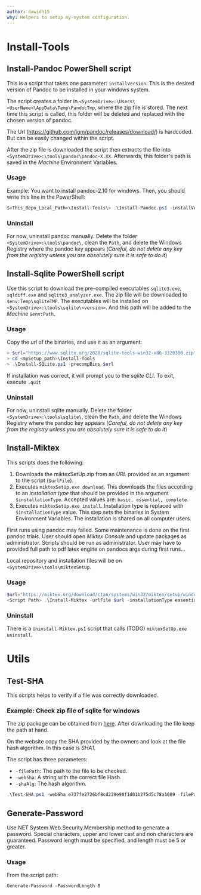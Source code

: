 ```yaml
---
author: dawidh15
why: Helpers to setup my-system configuration.
---
```


# Install-Tools

## Install-Pandoc PowerShell script

This is a script that takes one parameter: `installVersion`. This is the desired version of Pandoc to be installed in your windows system.

The script creates a folder in `<SystemDrive>:\Users\<UserName>\AppData\Temp\PandocTmp`, where the zip file is stored. The next time this script is called, this folder will be deleted and replaced with the chosen version of pandoc.

The Url (https://github.com/jgm/pandoc/releases/download/) is hardcoded. But can be easily changed within the script.

After the zip file is downloaded the script then extracts the file into `<SystemDrive>:\tools\pandoc\pandoc-X.XX`. Afterwards, this folder's path is saved in the *Machine* Environment Variables.

### Usage

Example: You want to install pandoc-2.10 for windows. Then, you should write this line in the PowerShell:

```powerShell
$<This_Repo_Local_Path>\Install-Tools\> .\Install-Pandoc.ps1 -installVersion 2.10
```

### Uninstall

For now, uninstall pandoc manually. Delete the folder `<SystemDrive>:\tools\pandoc\`, clean the `Path`, and delete the Windows Registry where the pandoc key appears (*Careful, do not delete any key from the registry unless you are absolutely sure it is safe to do it*)

## Install-Sqlite PowerShell script

Use this script to download the pre-compiled executables `sqlite3.exe`, `sqldiff.exe` and `sqlite3_analyzer.exe`. The zip file will be downloaded to `$env:Temp\sqliteTMP`. The executables will be installed on `<SystemDrive>:\tools\sqlite\<version>`. And this path will be added to the *Machine* `$env:Path`.

### Usage

Copy the *url* of the binaries, and use it as an argument:

```powershell
> $url="https://www.sqlite.org/2020/sqlite-tools-win32-x86-3320300.zip"
> cd <mySetup_path>\Install-Tools
> .\Install-SQLite.ps1 -precompBins $url
```

If installation was correct, it will prompt you to the *sqlite CLI*. To exit, execute `.quit`

### Uninstall

For now, uninstall sqlite manually. Delete the folder `<SystemDrive>:\tools\sqlite\`, clean the `Path`, and delete the Windows Registry where the pandoc key appears (*Careful, do not delete any key from the registry unless you are absolutely sure it is safe to do it*)

## Install-Miktex

This scripts does the following:

1. Downloads the miktexSetUp.zip from an *URL* provided as an argument to the script (`$urlFile`).
1. Executes `miktexSetUp.exe download`. This downloads the files according to an *installation type* that should be provided in the argument `$installationType`. Accepted values are: `basic, essential, complete`.
1. Executes `miktexSetUp.exe install`. Installation type is replaced with `$installationType` value. This step sets the binaries in System Environment Variables. The installation is shared on all computer users.

First runs using pandoc may failed. Some maintenance is done on the first pandoc trials. User should open *Miktex Console* and update packages as administrator. Scripts should be run as administrator. User may have to provided full path to pdf latex engine on pandocs args during first runs...

Local repository and installation files will be on `<SystemDrive>\tools\miktexSetUp`.

### Usage

```powershell
$url="https://miktex.org/download/ctan/systems/win32/miktex/setup/windows-x64/miktexsetup-4.0-x64.zip"
<Script Path> .\Install-Miktex -urlFile $url -installationType essential
```

### Uninstall

There is a `Uninstall-Miktex.ps1` script that calls (TODO) `miktexSetUp.exe uninstall`.

# Utils

## Test-SHA

This scripts helps to verify if a file was correctly downloaded.

### Example: Check zip file of sqlite for windows

The zip package can be obtained from [here](https://www.sqlite.org/2020/sqlite-tools-win32-x86-3320300.zip). After downloading the file keep the path at hand.

On the website copy the SHA provided by the owners and look at the file hash algorithm. In this case is *SHA1*.

The script has three parameters:

- `-filePath`: The path to the file to be checked.
- `-webSha`: A string with the correct file Hash.
- `-shaAlg`: The hash algorithm.

```powershell
.\Test-SHA.ps1 -webSha e737fe2726bf8cd239e90f1d01b275d5c78a1089 -filePath C:\dev\sqlite\sqlite-tools-win32-x86-3320300.zip -shaAlg SHA1
```

## Generate-Password

Use NET System.Web.Security.Membership method to generate a password.
Special characters, upper and lower cast and non characters are guaranteed. Password length must be specified, and length must be 5 or greater.

### Usage

From the script path:

```
Generate-Password -PasswordLength 8
```